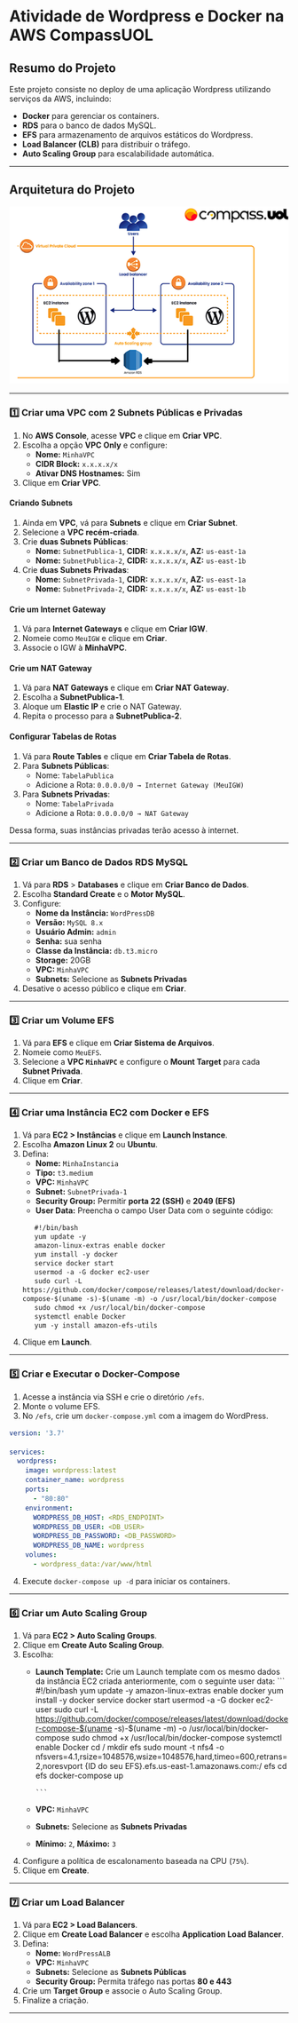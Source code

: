 # Atividade de Wordpress e Docker na AWS CompassUOL
## **Resumo do Projeto**
Este projeto consiste no deploy de uma aplicação Wordpress utilizando serviços da AWS, incluindo:
- **Docker** para gerenciar os containers.
- **RDS** para o banco de dados MySQL.
- **EFS** para armazenamento de arquivos estáticos do Wordpress.
- **Load Balancer (CLB)** para distribuir o tráfego.
- **Auto Scaling Group** para escalabilidade automática.

---

## **Arquitetura do Projeto**

![Arquitetura do Projeto](img/diagrama.png)

---

### 1️⃣ Criar uma VPC com 2 Subnets Públicas e Privadas
1. No **AWS Console**, acesse **VPC** e clique em **Criar VPC**.
2. Escolha a opção **VPC Only** e configure:
   - **Nome:** `MinhaVPC`
   - **CIDR Block:** `x.x.x.x/x`
   - **Ativar DNS Hostnames:** Sim
3. Clique em **Criar VPC**.

#### Criando Subnets
1. Ainda em **VPC**, vá para **Subnets** e clique em **Criar Subnet**.
2. Selecione a **VPC recém-criada**.
3. Crie **duas Subnets Públicas**:
   - **Nome:** `SubnetPublica-1`, **CIDR:** `x.x.x.x/x`, **AZ:** `us-east-1a`
   - **Nome:** `SubnetPublica-2`, **CIDR:** `x.x.x.x/x`, **AZ:** `us-east-1b`
4. Crie **duas Subnets Privadas**:
   - **Nome:** `SubnetPrivada-1`, **CIDR:** `x.x.x.x/x`, **AZ:** `us-east-1a`
   - **Nome:** `SubnetPrivada-2`, **CIDR:** `x.x.x.x/x`, **AZ:** `us-east-1b`

#### Crie um Internet Gateway
1. Vá para **Internet Gateways** e clique em **Criar IGW**.
2. Nomeie como `MeuIGW` e clique em **Criar**.
3. Associe o IGW à **MinhaVPC**.

#### Crie um NAT Gateway
1. Vá para **NAT Gateways** e clique em **Criar NAT Gateway**.
2. Escolha a **SubnetPublica-1**.
3. Aloque um **Elastic IP** e crie o NAT Gateway.
4. Repita o processo para a **SubnetPublica-2**.

#### Configurar Tabelas de Rotas
1. Vá para **Route Tables** e clique em **Criar Tabela de Rotas**.
2. Para **Subnets Públicas**:
   - Nome: `TabelaPublica`
   - Adicione a Rota: `0.0.0.0/0 → Internet Gateway (MeuIGW)`
3. Para **Subnets Privadas**:
   - Nome: `TabelaPrivada`
   - Adicione a Rota: `0.0.0.0/0 → NAT Gateway`

Dessa forma, suas instâncias privadas terão acesso à internet.

---

### 2️⃣ Criar um Banco de Dados RDS MySQL
1. Vá para **RDS** > **Databases** e clique em **Criar Banco de Dados**.
2. Escolha **Standard Create** e o **Motor MySQL**.
3. Configure:
   - **Nome da Instância:** `WordPressDB`
   - **Versão:** `MySQL 8.x`
   - **Usuário Admin:** `admin`
   - **Senha:** sua senha
   - **Classe da Instância:** `db.t3.micro`
   - **Storage:** 20GB
   - **VPC:** `MinhaVPC`
   - **Subnets:** Selecione as **Subnets Privadas**
4. Desative o acesso público e clique em **Criar**.

---

### 3️⃣ Criar um Volume EFS
1. Vá para **EFS** e clique em **Criar Sistema de Arquivos**.
2. Nomeie como `MeuEFS`.
3. Selecione a **VPC `MinhaVPC`** e configure o **Mount Target** para cada **Subnet Privada**.
4. Clique em **Criar**.

---

### 4️⃣ Criar uma Instância EC2 com Docker e EFS
1. Vá para **EC2 > Instâncias** e clique em **Launch Instance**.
2. Escolha **Amazon Linux 2** ou **Ubuntu**.
3. Defina:
   - **Nome:** `MinhaInstancia`
   - **Tipo:** `t3.medium`
   - **VPC:** `MinhaVPC`
   - **Subnet:** `SubnetPrivada-1`
   - **Security Group:** Permitir **porta 22 (SSH)** e **2049 (EFS)**
   - **User Data:** Preencha o campo User Data com o seguinte código:
   ```
      #!/bin/bash
      yum update -y
      amazon-linux-extras enable docker
      yum install -y docker
      service docker start
      usermod -a -G docker ec2-user
      sudo curl -L https://github.com/docker/compose/releases/latest/download/docker-compose-$(uname -s)-$(uname -m) -o /usr/local/bin/docker-compose
      sudo chmod +x /usr/local/bin/docker-compose
      systemctl enable Docker
      yum -y install amazon-efs-utils
   ```
4. Clique em **Launch**.

---

### 5️⃣ Criar e Executar o Docker-Compose
1. Acesse a instância via SSH e crie o diretório `/efs`.
2. Monte o volume EFS.
3. No `/efs`, crie um `docker-compose.yml` com a imagem do WordPress.
```yaml
version: '3.7'

services:
  wordpress:
    image: wordpress:latest
    container_name: wordpress
    ports:
      - "80:80"
    environment:
      WORDPRESS_DB_HOST: <RDS_ENDPOINT>
      WORDPRESS_DB_USER: <DB_USER>
      WORDPRESS_DB_PASSWORD: <DB_PASSWORD>
      WORDPRESS_DB_NAME: wordpress
    volumes:
      - wordpress_data:/var/www/html
```
4. Execute `docker-compose up -d` para iniciar os containers.

---

### 6️⃣ Criar um Auto Scaling Group
1. Vá para **EC2 > Auto Scaling Groups**.
2. Clique em **Create Auto Scaling Group**.
3. Escolha:
   - **Launch Template:** Crie um Launch template com os mesmo dados da instância EC2 criada anteriormente, com o seguinte user data:
         ```
         #!/bin/bash
         yum update -y
         amazon-linux-extras enable docker
         yum install -y docker
         service docker start
         usermod -a -G docker ec2-user
         sudo curl -L https://github.com/docker/compose/releases/latest/download/docker-compose-$(uname -s)-$(uname -m) -o /usr/local/bin/docker-compose
         sudo chmod +x /usr/local/bin/docker-compose
         systemctl enable Docker
         cd /
         mkdir efs
         sudo mount -t nfs4 -o nfsvers=4.1,rsize=1048576,wsize=1048576,hard,timeo=600,retrans=2,noresvport {ID do seu EFS}.efs.us-east-1.amazonaws.com:/ efs
         cd efs
         docker-compose up

         ```
   - **VPC:** `MinhaVPC`
   - **Subnets:** Selecione as **Subnets Privadas**
   - **Mínimo:** `2`, **Máximo:** `3`
4. Configure a política de escalonamento baseada na CPU (`75%`).
5. Clique em **Create**.

---

### 7️⃣ Criar um Load Balancer
1. Vá para **EC2 > Load Balancers**.
2. Clique em **Create Load Balancer** e escolha **Application Load Balancer**.
3. Defina:
   - **Nome:** `WordPressALB`
   - **VPC:** `MinhaVPC`
   - **Subnets:** Selecione as **Subnets Públicas**
   - **Security Group:** Permita tráfego nas portas **80 e 443**
4. Crie um **Target Group** e associe o Auto Scaling Group.
5. Finalize a criação.

---
